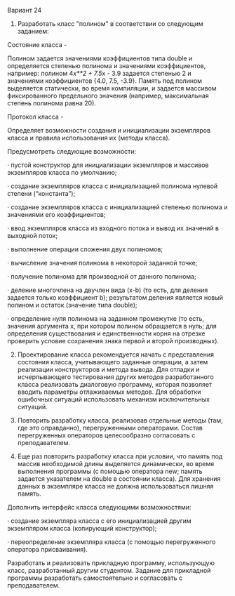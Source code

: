 Вариант 24



1. Разработать класс "полином" в соответствии со следующим заданием:

Состояние класса -

Полином задается значениями коэффициентов типа double и определяется степенью полинома и значениями коэффициентов,  например: полином  4*x**2  + 7.5*x - 3.9 задается степенью 2 и значениями коэффициентов {4.0, 7.5, -3.9}. Память под полином выделяется статически, во время компиляции, и задается массивом фиксированного предельного значения (например, максимальная степень полинома равна 20).

Протокол класса -

Определяет возможности создания и инициализации экземпляров класса и правила использования их (методы класса).

Предусмотреть следующие возможности:

·          пустой конструктор для инициализации экземпляров и массивов экземпляров класса по умолчанию;

·          создание экземпляров класса с инициализацией полинома нулевой степени (“константа”);

·          создание экземпляров класса с инициализацией степенью полинома и значениями его коэффициентов;

·          ввод экземпляров класса из входного потока и вывод их значений в выходной поток;

·          выполнение операции сложения двух полиномов;

·          вычисление значения полинома в некоторой заданной точке;

·          получение полинома для производной от данного полинома;

·          деление многочлена на двучлен вида (x-b) (то есть, для деления задается только коэффициент b); результатом деления является новый полином и остаток (значение типа double);

·          определение нуля полинома на заданном промежутке (то есть, значения аргумента x, при котором полином обращается в нуль; для определения существования и единственности корня на отрезке проверить условие сохранения знака первой и второй производных).

2. Проектирование класса рекомендуется начать с представления состояния класса, учитывающего заданные операции, а затем реализации конструкторов и метода вывода. Для отладки и исчерпывающего тестирования других методов разработанного класса реализовать диалоговую программу, которая позволяет вводить параметры отлаживаемых методов. Для обработки ошибочных ситуаций использовать механизм исключительных ситуаций.

3. Повторить разработку класса, реализовав отдельные методы (там, где это оправданно), перегруженными операторами. Состав перегруженных операторов целесообразно согласовать с преподавателем.

4. Еще раз повторить разработку класса при условии, что память под массив необходимой длины выделяется динамически, во время выполнения программы (с помощью оператора new; память задается указателем на double в состоянии класса). Для хранения данных в экземпляре класса не должна использоваться лишняя память.

Дополнить интерфейс класса следующими возможностями:

·          создание экземпляра класса с его инициализацией другим экземпляром класса (копирующий конструктор);

·          переопределение экземпляра класса (с помощью перегруженного оператора присваивания).

Разработать и реализовать прикладную программу, использующую класс, разработанный другим студентом. Задание для прикладной программы разработать самостоятельно и согласовать с преподавателем.
